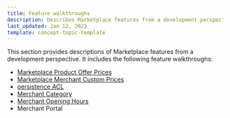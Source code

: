 ```yaml
---
title: Feature walkthroughs
description: Describes Marketplace features from a development perspective
last_updated: Jan 12, 2023
template: concept-topic-template
---
```


This section provides descriptions of Marketplace features from a development perspective. It includes the following feature walkthroughs:
* [Marketplace Product Offer Prices](/docs/marketplace/dev/feature-walkthroughs/{{page.version}}/marketplace-product-offer-prices-feature-walkthrough.html)
* [Marketplace Merchant Custom Prices](/docs/marketplace/dev/feature-walkthroughs/{{page.version}}/marketplace-merchant-custom-prices-feature-walkthrough.html)
* [persistence ACL](/docs/marketplace/dev/feature-walkthroughs/{{page.version}}/persistence-acl-feature-walkthrough/persistence-acl-feature-walkthrough.html)
* [Merchant Category](/docs/marketplace/dev/feature-walkthroughs/{{page.version}}/merchant-category-feature-walkthrough.html)
* [Merchant Opening Hours](/docs/marketplace/dev/feature-walkthroughs/{{page.version}}/merchant-opening-hours-feature-walkthrough.html)
* Merchant Portal
